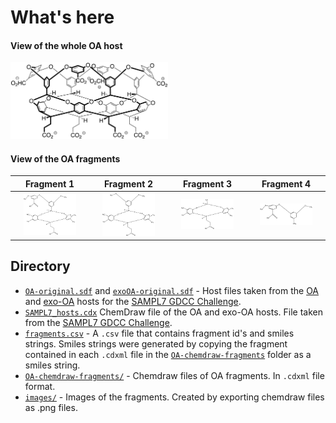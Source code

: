 # What's here

#### View of the whole OA host
<img src="./images/OA-whole-host.png" width=50% height=50%>

#### View of the OA fragments
| Fragment 1 | Fragment 2 | Fragment 3 | Fragment 4 |
| :-----------: | :------------: | :------------: | :------------: |
| <img src="./images/OA-fragment-1.png" width=75% height=75%>    |   <img src="./images/OA-fragment-2.png" width=75% height=75%>   |    <img src="./images/OA-fragment-3.png" width=75% height=75%>    |   <img src="./images/OA-fragment-4.png" width=75% height=75%> |


## Directory
- [`OA-original.sdf`](OA-original.sdf) and [`exoOA-original.sdf`](exoOA-original.sdf) - Host files taken from the [OA](https://github.com/samplchallenges/SAMPL7/blob/master/host_guest/GDCC_and_guests/host_files/OA.sdf) and [exo-OA](https://github.com/samplchallenges/SAMPL7/blob/master/host_guest/GDCC_and_guests/host_files/exoOA.sdf) hosts for the [SAMPL7 GDCC Challenge](https://github.com/samplchallenges/SAMPL7/tree/master/host_guest/GDCC_and_guests/host_files).
- [`SAMPL7_hosts.cdx`](SAMPL7_hosts.cdx) ChemDraw file of the OA and exo-OA hosts. File taken from the [SAMPL7 GDCC Challenge](https://github.com/samplchallenges/SAMPL7/tree/master/host_guest/GDCC_and_guests/host_files).
- [`fragments.csv`](fragments.csv) - A `.csv` file that contains fragment id's and smiles strings. Smiles strings were generated by copying the fragment contained in each `.cdxml` file in the [`OA-chemdraw-fragments`](OA-chemdraw-fragments/) folder as a smiles string.
- [`OA-chemdraw-fragments/`](OA-chemdraw-fragments/) - Chemdraw files of OA fragments. In `.cdxml` file format.
- [`images/`](images/) - Images of the fragments. Created by exporting chemdraw files as .png files.
